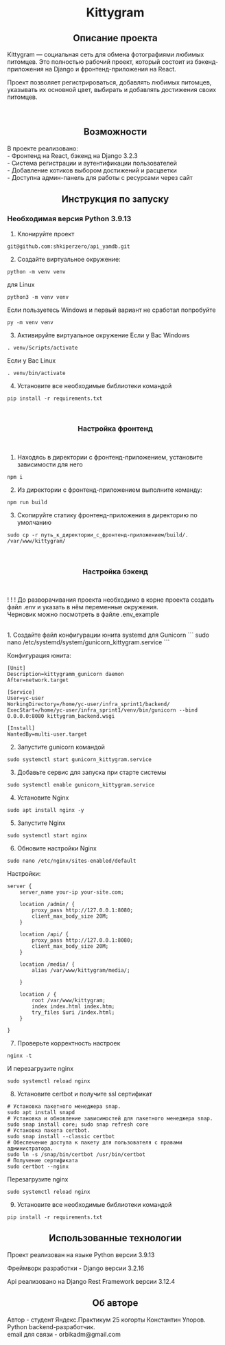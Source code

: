 <h1 align="center">Kittygram</h1>


<h2 align="center">Описание проекта</h2>
Kittygram — социальная сеть для обмена фотографиями любимых питомцев. Это полностью рабочий проект, который состоит из бэкенд-приложения на Django и фронтенд-приложения на React.

Проект позволяет регистрироваться, добавлять любимых питомцев, указывать их основной цвет, выбирать и добавлять достижения своих питомцев.

<br>

<h2 align="center">Возможности</h2>
В проекте реализовано: <br>
- Фронтенд на React, бэкенд на Django 3.2.3<br>
- Система регистрации и аутентификации пользователей<br>
- Добавление котиков  выбором достижений и расцветки<br>
- Доступна админ-панель для работы с ресурсами через сайт<br>

<h2 align="center">Инструкция по запуску</h2>

### **Необходимая версия Python 3.9.13**
1. Клонируйте проект
```
git@github.com:shkiperzero/api_yamdb.git
```
2. Создайте виртуальное окружение: 
``` 
python -m venv venv
```
для Linux
```
python3 -m venv venv
```
Если пользуетесь Windows и первый вариант не сработал попробуйте 
```
py -m venv venv
```
3. Активируйте виртуальное окружение 
Если у Вас Windows
```
. venv/Scripts/activate
```
Если у Вас Linux
```
. venv/bin/activate
```
4. Установите все необходимые библиотеки командой 
```
pip install -r requirements.txt
```
<br>

<h3 align="center">Настройка фронтенд</h3>
<br>

1. Находясь в директории с фронтенд-приложением, установите зависимости для него
```
npm i
```
2. Из директории с фронтенд-приложением выполните команду:
```
npm run build
```
3. Скопируйте статику фронтенд-приложения в директорию по умолчанию
```
sudo cp -r путь_к_директории_с_фронтенд-приложением/build/. /var/www/kittygram/
```
<br>

<h3 align="center">Настройка бэкенд</h3>
<br>
<p>! ! ! До разворачивания проекта необходимо в корне проекта создать файл .env и указать в нём переменные окружения.<br>
Черновик можно посмотреть в файле .env_example</p>
<br>
1. Создайте файл конфигурации юнита systemd для Gunicorn
```
sudo nano /etc/systemd/system/gunicorn_kittygram.service
```

Конфигурация юнита:
```
[Unit]
Description=kittygramm_gunicorn daemon
After=network.target

[Service]
User=yc-user
WorkingDirectory=/home/yc-user/infra_sprint1/backend/
ExecStart=/home/yc-user/infra_sprint1/venv/bin/gunicorn --bind 0.0.0.0:8080 kittygram_backend.wsgi

[Install]
WantedBy=multi-user.target

```
2. Запустите gunicorn командой 
```
sudo systemctl start gunicorn_kittygram.service
```
3. Добавьте сервис для запуска при старте системы
```
sudo systemctl enable gunicorn_kittygram.service
```
4. Установите Nginx
```
sudo apt install nginx -y
```
5. Запустите Nginx 
```
sudo systemctl start nginx
```
6. Обновите настройки Nginx
```
sudo nano /etc/nginx/sites-enabled/default
```

Настройки:
```
server {
    server_name your-ip your-site.com;

    location /admin/ {
        proxy_pass http://127.0.0.1:8080;
        client_max_body_size 20M;
    }

    location /api/ {
        proxy_pass http://127.0.0.1:8080;
        client_max_body_size 20M;
    }

    location /media/ {
        alias /var/www/kittygram/media/;

    }

    location / {
        root /var/www/kittygram;
        index index.html index.htm;
        try_files $uri /index.html;
    }

}

```
7. Проверьте корректность настроек
```
nginx -t
```
И перезагрузите nginx
```
sudo systemctl reload nginx
```

8. Установите certbot и получите ssl сертификат
```
# Установка пакетного менеджера snap.
sudo apt install snapd
# Установка и обновление зависимостей для пакетного менеджера snap.
sudo snap install core; sudo snap refresh core
# Установка пакета certbot.
sudo snap install --classic certbot
# Обеспечение доступа к пакету для пользователя с правами администратора.
sudo ln -s /snap/bin/certbot /usr/bin/certbot
# Получение сертификата
sudo certbot --nginx
```
Перезагрузите nginx
```
sudo systemctl reload nginx
```

9. Установите все необходимые библиотеки командой 
```
pip install -r requirements.txt
```


<h2 align="center">Использованные технологии</h2>
<p>Проект реализован на языке Python версии 3.9.13</p>
<p>Фреймворк разработки - Django версии 3.2.16</p>
<p>Api реализовано на Django Rest Framework версии 3.12.4</p>

<h2 align="center">Об авторе</h2>
Автор - студент Яндекс.Практикум 25 когорты Константин Упоров. Python backend-разработчик.<br>
email для связи - orbikadm@gmail.com